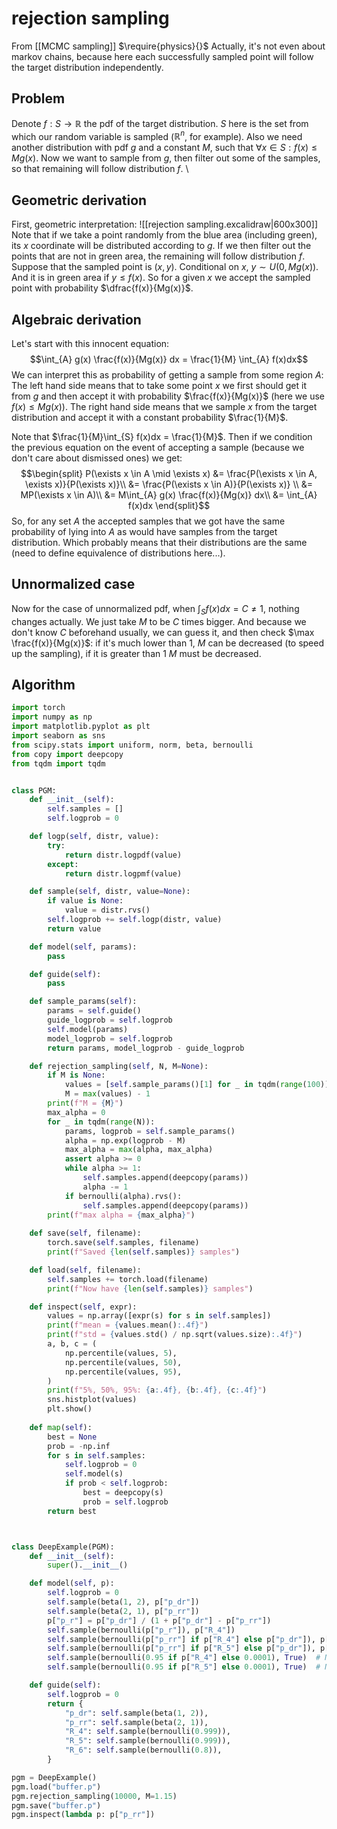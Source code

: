 # rejection sampling
From [[MCMC sampling]]
$\require{physics}{}$
Actually, it's not even about markov chains, because here each successfully sampled point will follow the target distribution independently.

## Problem
Denote $f: S \to \mathbb{R}$  the pdf of the target distribution. $S$ here is the set from which our random variable is sampled ($\mathbb{R}^{n}$, for example). Also we need another distribution with pdf $g$ and a constant $M$, such that $\forall x \in S: f(x) \leq Mg(x)$. Now we want to sample from $g$, then filter out some of the samples, so that remaining will follow distribution $f$. \

## Geometric derivation
First, geometric interpretation:
![[rejection sampling.excalidraw|600x300]]
Note that if we take a point randomly from the blue area (including green), its $x$ coordinate will be distributed according to $g$. If we then filter out the points that are not in green area, the remaining will follow distribution $f$.
Suppose that the sampled point is $(x, y)$. Conditional on $x$, $y \sim U(0, Mg(x))$. And it is in green area if $y \leq f(x)$. So for a given $x$ we accept the sampled point with probability $\dfrac{f(x)}{Mg(x)}$. 

## Algebraic derivation
Let's start with this innocent equation:
$$\int_{A} g(x) \frac{f(x)}{Mg(x)} dx = \frac{1}{M} \int_{A} f(x)dx$$
We can interpret this as probability of getting a sample from some region $A$:
The left hand side means that to take some point $x$ we first should get it from $g$ and then accept it with probability $\frac{f(x)}{Mg(x)}$ (here we use $f(x) \leq Mg(x)$).
The right hand side means that we sample $x$ from the target distribution and accept it with a constant probability $\frac{1}{M}$.

Note that $\frac{1}{M}\int_{S} f(x)dx = \frac{1}{M}$. Then if we condition the previous equation on the event of accepting a sample (because we don't care about dismissed ones) we get:
$$\begin{split}
P(\exists x \in A \mid \exists x) 
&= \frac{P(\exists x \in A, \exists x)}{P(\exists x)}\\
&= \frac{P(\exists x \in A)}{P(\exists x)} \\
&= MP(\exists x \in A)\\
&= M\int_{A} g(x) \frac{f(x)}{Mg(x)} dx\\
&= \int_{A} f(x)dx
\end{split}$$
So, for any set $A$ the accepted samples that we got have the same probability of lying into $A$ as would have samples from the target distribution. Which probably means that their distributions are the same (need to define equivalence of distributions here...).

## Unnormalized case
Now for the case of unnormalized pdf, when $\int_{S} f(x) dx = C \ne 1$, nothing changes actually. We just take $M$ to be $C$ times bigger. And because we don't know $C$ beforehand usually, we can guess it, and then check $\max \frac{f(x)}{Mg(x)}$: if it's much lower than $1$, $M$ can be decreased (to speed up the sampling), if it is greater than $1$ $M$ must be decreased.

## Algorithm
```python
import torch
import numpy as np
import matplotlib.pyplot as plt
import seaborn as sns
from scipy.stats import uniform, norm, beta, bernoulli
from copy import deepcopy
from tqdm import tqdm


class PGM:
    def __init__(self):
        self.samples = []
        self.logprob = 0

    def logp(self, distr, value):
        try:
            return distr.logpdf(value)
        except:
            return distr.logpmf(value)

    def sample(self, distr, value=None):
        if value is None:
            value = distr.rvs()
        self.logprob += self.logp(distr, value)
        return value

    def model(self, params):
        pass

    def guide(self):
        pass

    def sample_params(self):
        params = self.guide()
        guide_logprob = self.logprob
        self.model(params)
        model_logprob = self.logprob
        return params, model_logprob - guide_logprob

    def rejection_sampling(self, N, M=None):
        if M is None:
            values = [self.sample_params()[1] for _ in tqdm(range(100))]
            M = max(values) - 1
        print(f"M = {M}")
        max_alpha = 0
        for _ in tqdm(range(N)):
            params, logprob = self.sample_params()
            alpha = np.exp(logprob - M)
            max_alpha = max(alpha, max_alpha)
            assert alpha >= 0
            while alpha >= 1:
                self.samples.append(deepcopy(params))
                alpha -= 1
            if bernoulli(alpha).rvs():
                self.samples.append(deepcopy(params))
        print(f"max alpha = {max_alpha}")
    
    def save(self, filename):
        torch.save(self.samples, filename)
        print(f"Saved {len(self.samples)} samples")

    def load(self, filename):
        self.samples += torch.load(filename)
        print(f"Now have {len(self.samples)} samples")

    def inspect(self, expr):
        values = np.array([expr(s) for s in self.samples])
        print(f"mean = {values.mean():.4f}")
        print(f"std = {values.std() / np.sqrt(values.size):.4f}")
        a, b, c = (
            np.percentile(values, 5),
            np.percentile(values, 50),
            np.percentile(values, 95),
        )
        print(f"5%, 50%, 95%: {a:.4f}, {b:.4f}, {c:.4f}")
        sns.histplot(values)
        plt.show()
    
    def map(self):
        best = None
        prob = -np.inf
        for s in self.samples:
            self.logprob = 0
            self.model(s)
            if prob < self.logprob:
                best = deepcopy(s)
                prob = self.logprob
        return best



class DeepExample(PGM):
    def __init__(self):
        super().__init__()

    def model(self, p):
        self.logprob = 0
        self.sample(beta(1, 2), p["p_dr"])
        self.sample(beta(2, 1), p["p_rr"])
        p["p_r"] = p["p_dr"] / (1 + p["p_dr"] - p["p_rr"])
        self.sample(bernoulli(p["p_r"]), p["R_4"])
        self.sample(bernoulli(p["p_rr"] if p["R_4"] else p["p_dr"]), p["R_5"])
        self.sample(bernoulli(p["p_rr"] if p["R_5"] else p["p_dr"]), p["R_6"])
        self.sample(bernoulli(0.95 if p["R_4"] else 0.0001), True)  # N_4
        self.sample(bernoulli(0.95 if p["R_5"] else 0.0001), True)  # N_5

    def guide(self):
        self.logprob = 0
        return {
            "p_dr": self.sample(beta(1, 2)),
            "p_rr": self.sample(beta(2, 1)),
            "R_4": self.sample(bernoulli(0.999)),
            "R_5": self.sample(bernoulli(0.999)),
            "R_6": self.sample(bernoulli(0.8)),
        }

pgm = DeepExample()
pgm.load("buffer.p")
pgm.rejection_sampling(10000, M=1.15)
pgm.save("buffer.p")
pgm.inspect(lambda p: p["p_rr"])
```